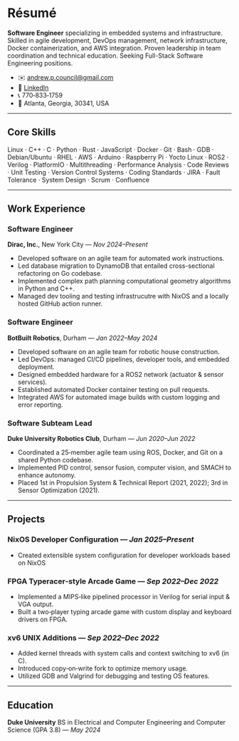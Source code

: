 # Résumé

**Software Engineer** specializing in embedded systems and infrastructure. Skilled in agile development, DevOps management, network infrastructure, Docker containerization, and AWS integration. Proven leadership in team coordination and technical education. Seeking Full-Stack Software Engineering positions.

- ✉️ andrew.p.council@gmail.com
- 🔗 [LinkedIn](https://www.linkedin.com/in/drew-council/)
- 📞 770‑833‑1759
- 📍 Atlanta, Georgia, 30341, USA

---

## Core Skills

Linux · C++ · C · Python · Rust · JavaScript · Docker · Git · Bash · GDB · Debian/Ubuntu · RHEL · AWS · Arduino · Raspberry Pi · Yocto Linux · ROS2 · Verilog · PlatformIO · Multithreading · Performance Analysis · Code Reviews · Unit Testing · Version Control Systems · Coding Standards · JIRA · Fault Tolerance · System Design · Scrum · Confluence

---

## Work Experience

### Software Engineer

**Dirac, Inc.**, New York City — _Nov 2024–Present_

- Developed software on an agile team for automated work instructions.
- Led database migration to DynamoDB that entailed cross-sectional refactoring on Go codebase.
- Implemented complex path planning computational geometry algorithms in Python and C++.
- Managed dev tooling and testing infrastrucutre with NixOS and a locally hosted GitHub action runner.

### Software Engineer

**BotBuilt Robotics**, Durham — _Jan 2022–May 2024_

- Developed software on an agile team for robotic house construction.
- Led DevOps: managed CI/CD pipelines, developer tools, and embedded deployment.
- Designed embedded hardware for a ROS2 network (actuator & sensor services).
- Established automated Docker container testing on pull requests.
- Integrated AWS for automated image builds with custom logging and error reporting.

### Software Subteam Lead

**Duke University Robotics Club**, Durham — _Jun 2020–Jun 2022_

- Coordinated a 25‑member agile team using ROS, Docker, and Git on a shared Python codebase.
- Implemented PID control, sensor fusion, computer vision, and SMACH to enhance autonomy.
- Placed 1st in Propulsion System & Technical Report (2021, 2022); 3rd in Sensor Optimization (2021).

---

## Projects

### NixOS Developer Configuration — _Jan 2025–Present_

- Created extensible system configuration for developer workloads based on NixOS

### FPGA Typeracer‑style Arcade Game — _Sep 2022–Dec 2022_

- Implemented a MIPS‑like pipelined processor in Verilog for serial input & VGA output.
- Built a two‑player typing arcade game with custom display and keyboard drivers on FPGA.

### xv6 UNIX Additions — _Sep 2022–Dec 2022_

- Added kernel threads with system calls and context switching to xv6 (in C).
- Introduced copy‑on‑write fork to optimize memory usage.
- Utilized GDB and Valgrind for debugging and testing OS features.

---

## Education

**Duke University**
BS in Electrical and Computer Engineering and Computer Science (GPA 3.8) — _May 2024_
